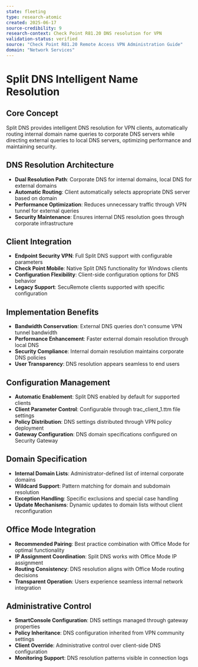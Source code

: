```yaml
---
state: fleeting
type: research-atomic
created: 2025-06-17
source-credibility: 9
research-context: Check Point R81.20 DNS resolution for VPN
validation-status: verified
source: "Check Point R81.20 Remote Access VPN Administration Guide"
domain: "Network Services"
---
```


# Split DNS Intelligent Name Resolution

## Core Concept
Split DNS provides intelligent DNS resolution for VPN clients, automatically routing internal domain name queries to corporate DNS servers while directing external queries to local DNS servers, optimizing performance and maintaining security.

## DNS Resolution Architecture
- **Dual Resolution Path**: Corporate DNS for internal domains, local DNS for external domains
- **Automatic Routing**: Client automatically selects appropriate DNS server based on domain
- **Performance Optimization**: Reduces unnecessary traffic through VPN tunnel for external queries
- **Security Maintenance**: Ensures internal DNS resolution goes through corporate infrastructure

## Client Integration
- **Endpoint Security VPN**: Full Split DNS support with configurable parameters
- **Check Point Mobile**: Native Split DNS functionality for Windows clients
- **Configuration Flexibility**: Client-side configuration options for DNS behavior
- **Legacy Support**: SecuRemote clients supported with specific configuration

## Implementation Benefits
- **Bandwidth Conservation**: External DNS queries don't consume VPN tunnel bandwidth
- **Performance Enhancement**: Faster external domain resolution through local DNS
- **Security Compliance**: Internal domain resolution maintains corporate DNS policies
- **User Transparency**: DNS resolution appears seamless to end users

## Configuration Management
- **Automatic Enablement**: Split DNS enabled by default for supported clients
- **Client Parameter Control**: Configurable through trac_client_1.ttm file settings
- **Policy Distribution**: DNS settings distributed through VPN policy deployment
- **Gateway Configuration**: DNS domain specifications configured on Security Gateway

## Domain Specification
- **Internal Domain Lists**: Administrator-defined list of internal corporate domains
- **Wildcard Support**: Pattern matching for domain and subdomain resolution
- **Exception Handling**: Specific exclusions and special case handling
- **Update Mechanisms**: Dynamic updates to domain lists without client reconfiguration

## Office Mode Integration
- **Recommended Pairing**: Best practice combination with Office Mode for optimal functionality
- **IP Assignment Coordination**: Split DNS works with Office Mode IP assignment
- **Routing Consistency**: DNS resolution aligns with Office Mode routing decisions
- **Transparent Operation**: Users experience seamless internal network integration

## Administrative Control
- **SmartConsole Configuration**: DNS settings managed through gateway properties
- **Policy Inheritance**: DNS configuration inherited from VPN community settings
- **Client Override**: Administrative control over client-side DNS configuration
- **Monitoring Support**: DNS resolution patterns visible in connection logs